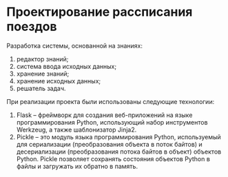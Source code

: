 # Проектирование рассписания поездов

Разработка системы, основанной на знаниях:
1.	редактор знаний;
2.	система ввода исходных данных;
3.	хранение знаний;
4.	хранение исходных данных;
5.	решатель задач.

При реализации проекта были использованы следующие технологии:
1.	Flask – фреймворк для создания веб-приложений на языке программирования Python, использующий набор инструментов Werkzeug, а также шаблонизатор Jinja2.
2.	Pickle – это модуль языка программирования Python, используемый для сериализации (преобразования объекта в поток байтов) и десериализации (преобразования потока байтов в объект) объектов Python. Pickle позволяет сохранять состояния объектов Python в файлы и загружать их обратно в память.

